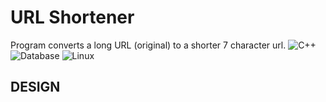 # URL Shortener
Program converts a long URL (original) to a shorter 7 character url. ![C++](https://img.shields.io/badge/-C%2B%2B-yellow) ![Database](https://img.shields.io/badge/-Database-blue) ![Linux](https://img.shields.io/badge/Linux-Ubuntu-critical)
## DESIGN

